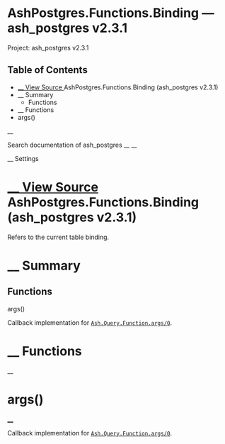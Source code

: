 # AshPostgres.Functions.Binding — ash_postgres v2.3.1

Project: ash_postgres v2.3.1

## Table of Contents

- [ __ View Source ](external_link) AshPostgres.Functions.Binding (ash_postgres v2.3.1)
- __ Summary
  - Functions
- __ Functions
- args()

__

Search documentation of ash_postgres __ __

__ Settings

#  [ __ View Source ](external_link) AshPostgres.Functions.Binding (ash_postgres v2.3.1)

Refers to the current table binding.

#  __ Summary

##  Functions

args()

Callback implementation for [`Ash.Query.Function.args/0`](3.4.4/Ash.Query.Function.html#c:args/0).

#  __ Functions

__

# args()

[ __](external_link)

Callback implementation for [`Ash.Query.Function.args/0`](3.4.4/Ash.Query.Function.html#c:args/0).
